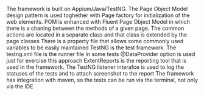 The framework is built on Appium/Java/TestNG. The Page Object Model design pattern is used toghether with Page factory for initialization of the web elements. POM is enhanced with Fluent Page Object Model in which there is a chaning between the methods of a given page.
The common actions are located in a separate class and that class is extended by the page classes
There is a property file that allows some commonly used variables to be easily maintained
TestNG is the test framework. The testng.xml file is the runner file
In some tests @DataProvider option is used just for exercise this approach
ExtentReports is the reporting tool that is used in the framework. The TestNG listener interafce is used to log the statuses of the tests and to attach screenshot to the report
The framework has integration with maven, so the tests can be run via the terminal, not only via the IDE
